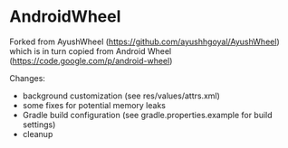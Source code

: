 AndroidWheel
==========

Forked from AyushWheel (https://github.com/ayushhgoyal/AyushWheel) which is in turn copied from Android Wheel (https://code.google.com/p/android-wheel)

Changes:
- background customization (see res/values/attrs.xml)
- some fixes for potential memory leaks
- Gradle build configuration (see gradle.properties.example for build settings) 
- cleanup
